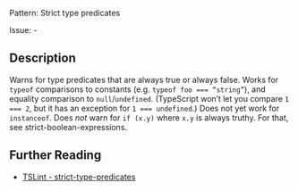 Pattern: Strict type predicates

Issue: -

## Description

Warns for type predicates that are always true or always false. Works for `typeof` comparisons to constants (e.g. `typeof foo === “string”`), and equality comparison to `null`/`undefined`. (TypeScript won’t let you compare `1 === 2`, but it has an exception for `1 === undefined`.) Does not yet work for `instanceof`. Does _not_ warn for `if (x.y)` where `x.y` is always truthy. For that, see strict-boolean-expressions.

## Further Reading

* [TSLint - strict-type-predicates](https://palantir.github.io/tslint/rules/strict-type-predicates)
